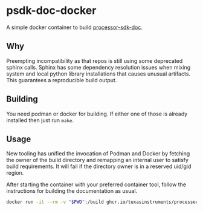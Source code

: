 # psdk-doc-docker

A simple docker container to build
[processor-sdk-doc](https://github.com/TexasInstruments/processor-sdk-doc).


## Why

Preempting incompatibility as that repos is still using some deprecated sphinx
calls. Sphinx has some dependency resolution issues when mixing system and local
python library installations that causes unusual artifacts. This guarantees a
reproducible build output.


## Building

You need podman or docker for building. If either one of those is already
installed then just run `make`.


## Usage

New tooling has unified the invocation of Podman and Docker by fetching the
owner of the build directory and remapping an internal user to satisfy build
requirements. It will fail if the directory owner is in a reserved uid/gid
region.

After starting the container with your preferred container tool, follow the
instructions for building the documentation as usual.

```bash
docker run -it --rm -v "$PWD":/build ghcr.io/texasinstruments/processor-sdk-doc
```
